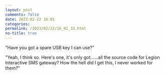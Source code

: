 ```yaml
---
layout: post
comments: false
date: 2023-02-22 16:01
categories: 
permalink: /2023/02/22/16_01_33.html
no-title: true
---
```

<p>"Have you got a spare USB key I can use?"</p>

<p>"Yeah, I think so. Here's one, it's only got......all the source code for Legion Interactive SMS gateway? How the hell did I get this, I never worked for them?"</p>
